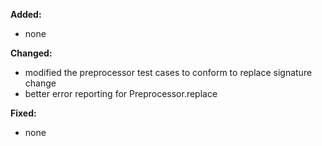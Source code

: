 **Added:**
* none

**Changed:**
* modified the preprocessor test cases to conform to replace signature change
* better error reporting for Preprocessor.replace

**Fixed:**
* none
